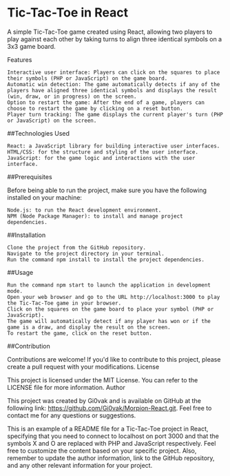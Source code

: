 <h1>Tic-Tac-Toe in React</h1>

A simple Tic-Tac-Toe game created using React, 
allowing two players to play against each other by taking turns to align three identical symbols on a 3x3 game board.

Features

    Interactive user interface: Players can click on the squares to place their symbols (PHP or JavaScript) on the game board.
    Automatic win detection: The game automatically detects if any of the players have aligned three identical symbols and displays the result (win, draw, or in progress) on the screen.
    Option to restart the game: After the end of a game, players can choose to restart the game by clicking on a reset button.
    Player turn tracking: The game displays the current player's turn (PHP or JavaScript) on the screen.

##Technologies Used

    React: a JavaScript library for building interactive user interfaces.
    HTML/CSS: for the structure and styling of the user interface.
    JavaScript: for the game logic and interactions with the user interface.

##Prerequisites

Before being able to run the project, make sure you have the following installed on your machine:

    Node.js: to run the React development environment.
    NPM (Node Package Manager): to install and manage project dependencies.

##Installation

    Clone the project from the GitHub repository.
    Navigate to the project directory in your terminal.
    Run the command npm install to install the project dependencies.

##Usage

    Run the command npm start to launch the application in development mode.
    Open your web browser and go to the URL http://localhost:3000 to play the Tic-Tac-Toe game in your browser.
    Click on the squares on the game board to place your symbol (PHP or JavaScript).
    The game will automatically detect if any player has won or if the game is a draw, and display the result on the screen.
    To restart the game, click on the reset button.

##Contribution

Contributions are welcome! If you'd like to contribute to this project, please create a pull request with your modifications.
License

This project is licensed under the MIT License. You can refer to the LICENSE file for more information.
Author

This project was created by Gi0vak and is available on GitHub at the following link: https://github.com/Gi0vak/Morpion-React.git. 
Feel free to contact me for any questions or suggestions.

This is an example of a README file for a Tic-Tac-Toe project in React, specifying that you need to connect to localhost on port 3000 and that the symbols X and O are replaced with PHP and JavaScript respectively. Feel free to customize the content based on your specific project. Also, remember to update the author information, link to the GitHub repository, and any other relevant information for your project.
